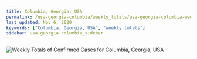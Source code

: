 ```yaml
---
title: Columbia, Georgia, USA
permalink: /usa-georgia-columbia/weekly_totals/usa-georgia-columbia-weekly_totals.html
last_updated: Nov 6, 2020
keywords: ["Columbia, Georgia, USA", "weekly totals"]
sidebar: usa-georgia-columbia_sidebar
---
```


![Weekly Totals of Confirmed Cases for Columbia, Georgia, USA](/covid_tracker/images/graphs/usa-georgia-columbia-weekly_totals_graph.png)
